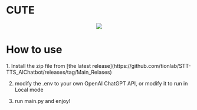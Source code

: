 # CUTE
<p align="center">
<img src="https://static.wikia.nocookie.net/undertale/images/7/7b/Temmie_battle_idle.gif/revision/latest/scale-to-width/360?cb=20151206115948)https://static.wikia.nocookie.net/undertale/images/7/7b/Temmie_battle_idle.gif/revision/latest/scale-to-width/360?cb=20151206115948">
</p>


<h1>How to use</h1>
<p>
1. Install the zip file from [the latest release](https://github.com/tionlab/STT-TTS_AIChatbot/releases/tag/Main_Relases)


2. modify the .env to your own OpenAI ChatGPT API, or modify it to run in Local mode


3. run main.py and enjoy!
</p>

